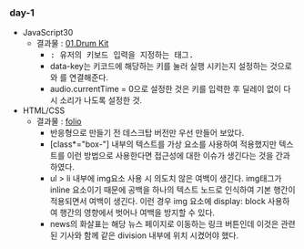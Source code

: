 ### day-1

- JavaScript30
  - 결과물 : [01.Drum Kit](https://jjh106.github.io/saturdayJS/day-1/01-JavaScriptDrumKit/index.html)
    - <kbd> : 유저의 키보드 입력을 지정하는 태그.
    - data-key는 키코드에 해당하는 키를 눌러 실행 시키는지 설정하는 것으로 <div>와 <aduio>를 연결해준다.
    - audio.currentTime = 0으로 설정한 것은 키를 입력한 후 딜레이 없이 다시 소리가 나도록 설정한 것.
- HTML/CSS
  - 결과물 : [folio](https://jjh106.github.io/saturdayJS/day-1/folio/index.html)
    - 반응형으로 만들기 전 데스크탑 버전만 우선 만들어 보았다.
    - [class*="box-"] 내부의 텍스트를 가상 요소를 사용하여 적용했지만 텍스트를 이런 방법으로 사용한다면 접근성에 대한 이슈가 생긴다는 것을 간과하였다.  
    - ul > li 내부에 img요소 사용 시 의도치 않은 여백이 생긴다. img태그가 inline 요소이기 때문에 공백을 하나의 텍스트 노드로 인식하여 기본 행간이 적용되면서 여백이 생긴다. 이런 경우 img 요소에 display: block 사용하여 행간의 영향에서 벗어나 여백을 방지할 수 있다.
    - news의 화살표는 해당 뉴스 페이지로 이동하는 링크 버튼인데 이것은 관련된 기사와 함께 같은 division 내부에 위치 시켰어야 했다. 